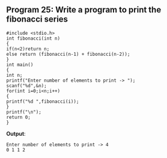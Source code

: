## Program 25: Write a program to print the fibonacci series
```
#include <stdio.h>
int fibonacci(int n)
{
if(n<2)return n;
else return (fibonacci(n-1) + fibonacci(n-2));
}
int main()
{
int n;
printf("Enter number of elements to print -> ");
scanf("%d",&n);
for(int i=0;i<n;i++)
{
printf("%d ",fibonacci(i));
}
printf("\n");
return 0;
}
```
**Output**:
```
Enter number of elements to print -> 4
0 1 1 2 
```
